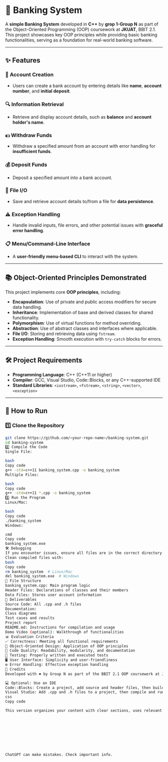# 🏦 Banking System

A **simple Banking System** developed in **C++** by **grop 1-Group N** as part of the Object-Oriented Programming (OOP) coursework at **JKUAT**, BBIT 2.1. This project showcases key OOP principles while providing basic banking functionalities, serving as a foundation for real-world banking software.

---

## ✨ Features

### 📂 **Account Creation**
- Users can create a bank account by entering details like **name**, **account number**, and **initial deposit**.

### 🔍 **Information Retrieval**
- Retrieve and display account details, such as **balance** and **account holder's name**.

### 💵 **Withdraw Funds**
- Withdraw a specified amount from an account with error handling for **insufficient funds**.

### 💰 **Deposit Funds**
- Deposit a specified amount into a bank account.

### 💾 **File I/O**
- Save and retrieve account details to/from a file for **data persistence**.

### ⚠️ **Exception Handling**
- Handle invalid inputs, file errors, and other potential issues with **graceful error handling**.

### 📋 **Menu/Command-Line Interface**
- A **user-friendly menu-based CLI** to interact with the system.

---

## 📚 Object-Oriented Principles Demonstrated

This project implements core **OOP principles**, including:

- **Encapsulation**: Use of private and public access modifiers for secure data handling.
- **Inheritance**: Implementation of base and derived classes for shared functionality.
- **Polymorphism**: Use of virtual functions for method overriding.
- **Abstraction**: Use of abstract classes and interfaces where applicable.
- **File I/O**: Storing and retrieving data using `fstream`.
- **Exception Handling**: Smooth execution with `try-catch` blocks for errors.

---

## 🛠️ Project Requirements

- **Programming Language**: C++ (C++11 or higher)
- **Compiler**: GCC, Visual Studio, Code::Blocks, or any C++-supported IDE
- **Standard Libraries**: `<iostream>`, `<fstream>`, `<string>`, `<vector>`, `<exception>`

---

## 🚀 How to Run

### 1️⃣ Clone the Repository
```bash
git clone https://github.com/<your-repo-name>/banking-system.git
cd banking-system
2️⃣ Compile the Code
Single File:

bash
Copy code
g++ -std=c++11 banking_system.cpp -o banking_system
Multiple Files:

bash
Copy code
g++ -std=c++11 *.cpp -o banking_system
3️⃣ Run the Program
Linux/Mac:

bash
Copy code
./banking_system
Windows:

cmd
Copy code
banking_system.exe
🛠 Debugging
If you encounter issues, ensure all files are in the correct directory.
Clean compiled files with:
bash
Copy code
rm banking_system  # Linux/Mac
del banking_system.exe  # Windows
📂 File Structure
banking_system.cpp: Main program logic
Header Files: Declarations of classes and their members
Data Files: Stores user account information
📜 Deliverables
Source Code: All .cpp and .h files
Documentation:
Class diagrams
Test cases and results
Project report
README.md: Instructions for compilation and usage
Demo Video (optional): Walkthrough of functionalities
📊 Evaluation Criteria
✅ Correctness: Meeting all functional requirements
🧠 Object-Oriented Design: Application of OOP principles
📑 Code Quality: Readability, modularity, and documentation
🧪 Testing: Properly written and executed tests
🖥️ User Interface: Simplicity and user-friendliness
⚙️ Error Handling: Effective exception handling
🙌 Credits
Developed with ❤️ by Group N as part of the BBIT 2.1 OOP coursework at JKUAT.

💻 Optional: Use an IDE
Code::Blocks: Create a project, add source and header files, then build and run.
Visual Studio: Add .cpp and .h files to a project, then compile and run.
css
Copy code

This version organizes your content with clear sections, uses relevant emojis for context, and ensures headings are visually distinct and easy to navigate.









ChatGPT can make mistakes. Check important info.
